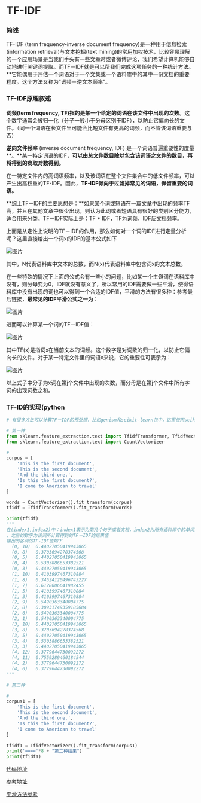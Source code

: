 # TF-IDF

### 简述

TF-IDF (term frequency-inverse document frequency)是一种用于信息检索(information  retrieval)与文本挖掘(text  mining)的常用加权技术，比较容易理解的一个应用场景是当我们手头有一些文章时或者微博评论，我们希望计算机能够自动地进行关键词提取。而TF－IDF就是可以帮我们完成这项任务的一种统计方法。**它能偶用于评估一个词语对于一个文集或一个语料库中的其中一份文档的重要程度。这个方法又称为"词频－逆文本频率"。

###  TF-IDF原理叙述

**词频(term frequency, TF)指的是某一个给定的词语在该文件中出现的次数**。这个数字通常会被归一化（分子一般小于分母区别于IDF），以防止它偏向长的文件。（同一个词语在长文件里可能会比短文件有更高的词频，而不管该词语重要与否）

**逆向文件频率** (inverse document frequency, IDF) 是一个词语普遍重要性的度量**。**某一特定词语的IDF，**可以由总文件数目除以包含该词语之文件的数目，再将得到的商取对数得到。**

在一特定文件内的高词语频率，以及该词语在整个文件集合中的低文件频率，可以产生出高权重的TF-IDF。因此，**TF-IDF倾向于过滤掉常见的词语，保留重要的词语。**

**综上TF－IDF的主要思想是：**如果某个词或短语在一篇文章中出现的频率TF高，并且在其他文章中很少出现，则认为此词或者短语具有很好的类别区分能力，适合用来分类。TF－IDF实际上是：TF * IDF，TF为词频，IDF反文档频率。

上面是从定性上说明的TF－IDF的作用，那么如何对一个词的IDF进行定量分析呢？这里直接给出一个词x的IDF的基本公式如下

![图片](https://mmbiz.qpic.cn/mmbiz_png/pkLOV48rcrllHRhlQIRp8Aibu3DKGqcpwVLHP5PgpoBlkXQ0gAgJsTKkledq2EPbok6L5FiafonicLxY8Q4ZJQcibw/640?wx_fmt=png&tp=webp&wxfrom=5&wx_lazy=1&wx_co=1)

其中，N代表语料库中文本的总数，而N(x)代表语料库中包含词x的文本总数。

在一些特殊的情况下上面的公式会有一些小的问题，比如某一个生僻词在语料库中没有，则分母变为0，IDF就没有意义了，所以常用的IDF需要做一些平滑，使得语料库中没有出现的词也可以得到一个合适的IDF值，平滑的方法有很多种：参考最后链接，**最常见的IDF平滑公式之一为**：



![图片](https://mmbiz.qpic.cn/mmbiz_png/pkLOV48rcrllHRhlQIRp8Aibu3DKGqcpwDmcQtC5eqAOYtKq5XI1aNvBNHPeuias84XA7UGXqic3qaN8u8xhkfGqQ/640?wx_fmt=png&tp=webp&wxfrom=5&wx_lazy=1&wx_co=1)

进而可以计算某一个词的TF－IDF值：



![图片](https://mmbiz.qpic.cn/mmbiz_png/pkLOV48rcrllHRhlQIRp8Aibu3DKGqcpwDbcBN9ffQg26nwtSvnDx7DfY84y8o0vdtMbgqGAliafHRpgkYtboGBA/640?wx_fmt=png&tp=webp&wxfrom=5&wx_lazy=1&wx_co=1)

其中TF(x)是指词x在当前文本的词频。这个数字是对词数的归一化，以防止它偏向长的文件。对于某一特定文件里的词语x来说，它的重要性可表示为：



![图片](https://mmbiz.qpic.cn/mmbiz_png/pkLOV48rcrllHRhlQIRp8Aibu3DKGqcpwhfz7TqAPqVIjiboXlbiabndc2ibUd2czLdiarPM7hssNICIMqFbkomXbmA/640?wx_fmt=png&tp=webp&wxfrom=5&wx_lazy=1&wx_co=1)

以上式子中分子为x词在第j个文件中出现的次数，而分母是在第j个文件中所有字词的出现词数之和。

### TF-ID的实现(python

```python
# 有很多方法可以计算TF－IDF的预处理，比如genism和scikit-learn包中，这里使用scikit－learn中的两种方法进行TF－IDF的预处理

# 第一种
from sklearn.feature_extraction.text import TfidfTransformer, TfidfVectorizer
from sklearn.feature_extraction.text import CountVectorizer

#
corpus = [
    'This is the first document',
    'This is the second document',
    'And the third one.',
    'Is this the first document?',
    'I come to American to travel'
]

words = CountVectorizer().fit_transform(corpus)
tfidf = TfidfTransformer().fit_transform(words)

print(tfidf)
"""
在(index1,index2)中：index1表示为第几个句子或者文档，index2为所有语料库中的单词组成的词典的序号
，之后的数字为该词所计算得到的TF－IDF的结果值
输出的各词的TF-IDF值如下
  (0, 10)  0.44027050419943065
  (0, 8)   0.3703694278374568
  (0, 5)   0.44027050419943065
  (0, 4)   0.5303886653382521
  (0, 3)   0.44027050419943065
  (1, 10)  0.4103997467310884
  (1, 8)   0.34524120496743227
  (1, 7)   0.6128006641982455
  (1, 5)   0.4103997467310884
  (1, 3)   0.4103997467310884
  (2, 9)   0.5490363340004775
  (2, 8)   0.30931749359185684
  (2, 6)   0.5490363340004775
  (2, 1)   0.5490363340004775
  (3, 10)  0.44027050419943065
  (3, 8)   0.3703694278374568
  (3, 5)   0.44027050419943065
  (3, 4)   0.5303886653382521
  (3, 3)   0.44027050419943065
  (4, 12)  0.3779644730092272
  (4, 11)  0.7559289460184544
  (4, 2)   0.3779644730092272
  (4, 0)   0.3779644730092272
"""

# 第二种

#
corpus1 = [
    'This is the first document',
    'This is the second document',
    'And the third one.',
    'Is this the first document?',
    'I come to American to travel'
]

tfidf1 = TfidfVectorizer().fit_transform(corpus1)
print('===='*8 + "第二种结果")
print(tfidf1)
```



[代码地址]()

[参考地址](https://mp.weixin.qq.com/s?__biz=MzIwNzYzNjA1OQ==&mid=2247484212&idx=1&sn=8a1f402fcdbf5c982c71859ce7e08c25&chksm=970e1000a079991611e03948ba0a74e6e45f6c2d64dcc0d65d9848d266ef751a0cb6a48864d2&scene=21#wechat_redirect)

[平滑方法参考](https://mp.weixin.qq.com/s?__biz=MzIwNzYzNjA1OQ==&mid=2247483725&idx=1&sn=a3168411ba9d38d4135b14a0e8d57275&chksm=970e1279a0799b6f2c451dfc7273c98200aae678c89cfb1a422e09b0c15bf50b50225fbf3d51&scene=21#wechat_redirect)





































